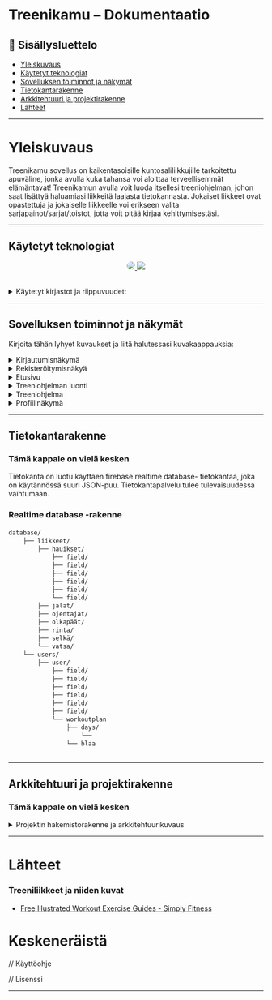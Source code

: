# Treenikamu – Dokumentaatio

## 📑 Sisällysluettelo
- [Yleiskuvaus](#yleiskuvaus)
- [Käytetyt teknologiat](#käytetyt-teknologiat)
- [Sovelluksen toiminnot ja näkymät](#sovelluksen-toiminnot-ja-näkymät)
- [Tietokantarakenne](#tietokantarakenne)
- [Arkkitehtuuri ja projektirakenne](#arkkitehtuuri-ja-projektirakenne)
- [Lähteet](#lähteet)

---

# Yleiskuvaus

Treenikamu sovellus on kaikentasoisille kuntosaliliikkujille tarkoitettu apuväline, jonka avulla kuka tahansa voi aloittaa terveellisemmät elämäntavat! Treenikamun avulla voit luoda itsellesi treeniohjelman, johon saat lisättyä haluamiasi liikkeitä laajasta tietokannasta.
Jokaiset liikkeet ovat opastettuja ja jokaiselle liikkeelle voi erikseen valita sarjapainot/sarjat/toistot, jotta voit pitää kirjaa kehittymisestäsi.  




---


## Käytetyt teknologiat


<p align="center">
  <a href="https://skillicons.dev">
    <img src="https://images.seeklogo.com/logo-png/45/1/expo-go-app-logo-png_seeklogo-457073.png" width=45 style="border-radius: 10px"/>
    <img src="https://skillicons.dev/icons?i=github,figma,javascript,react,firebase,vscode,androidstudio,illustratorgit," />
  </a>
</p>

<br/>

<details>
<summary>Käytetyt kirjastot ja riippuvuudet:</summary>


- expo/vector-icons
- react-navigation/native
- react-navigation/bottom-tabs
- react-native-community/slider
- react-native-picker/picker
- react-native-calendars
- react-native-async-storage/async-storage
- react-native-element-dropdown
- react-native-check-box
- react-native-config
- react-native-screens
- react-native-safe-area-context
- react-native-popup-menu
- react-native-vector-icons
- ionicons
- expofont

</details>



---

## Sovelluksen toiminnot ja näkymät


Kirjoita tähän lyhyet kuvaukset ja liitä halutessasi kuvakaappauksia:

<details>
<summary>Kirjautumisnäkymä</summary>

<img src="Treenikamu/assets/images/screenshots/login.png" width=300 >
<img src="Treenikamu/assets/images/screenshots/login_error.png" width=300 >

</details>
<details>
<summary>Rekisteröitymisnäkyä</summary>

## Rekisteröitymisnäkymä
Rekisteröitymisnäkymä koostuu kolmesta eri suoritettavasta lomakkeesta, jotka suoritettuaan käyttäjä voi rekisteröityä. 
 
<br/>
<img src="Treenikamu/assets/images/screenshots/register.png" width=300 >
<img src="Treenikamu/assets/images/screenshots/register-form1.png" width=300 >
<img src="Treenikamu/assets/images/screenshots/register-form2.png" width=300 >
<img src="Treenikamu/assets/images/screenshots/register-form3.png" width=300 >

---


</details>
<details>
<summary>Etusivu</summary>

## Etusivu
Etusivulle tulee käyttäjän seuraavan treenin tiedot ja pikalinkit tilastotietoihin ja treeniohjelmaan

<img src="Treenikamu/assets/images/screenshots/landing-page.png" width=300 >

</details>
<details>
<summary>Treeniohjelman luonti</summary>

## Treeniohjelman luonit

Treeniohjelman voi luoda tällä hetkellä vain yhdellä tietyllä "splitillä", joka on kuvastettu näyttökuvassa. 

<img src="Treenikamu/assets/images/screenshots/workoutplan-create.png" width=300 >
<img src="Treenikamu/assets/images/screenshots/workoutplan-split.png.png" width=300 >

### Valitse treenipäivät
Treenipäivät kohdassa käyttäjä voi valita treenattavat päivät sekä kuinka useasti treenit toistetaan

<img src="Treenikamu/assets/images/screenshots/workoutplan-day.png" width=300 >
<img src="Treenikamu/assets/images/screenshots/workoutplan-day-repeatweeks-infinite.png" width=300 >

### Liikkeet
Tämä näkymä antaa käyttäjälle mahdollisuuden hallita treeniohjlmansa liikkeitä ennen ohjelman tallentamista. Liikkeitä voi klikata, jolloin käyttäjä näkee lisätietoja liikkeestä ja voi asettaa liikkeelle Toistomäärän, Sarjamääärän sekä Sarjapainot. Käyttäjä voi myös poistaa/lisätä liikkeitä treeniohjelmaansa. Tallenna-nappi tallentaa käyttäjän treeniohjelman tietokantaan ja ohjaa käyttäjän takaisin treeniohjelma-näkymään.

<img src="Treenikamu/assets/images/screenshots/workoutplan-exercises.png" width=300 >
<img src="Treenikamu/assets/images/screenshots/workoutplan-exercises-open-edit-weight.png" width=300 >
<img src="Treenikamu/assets/images/screenshots/workoutplan-exercises-edited-weight.png" width=300 >
<img src="Treenikamu/assets/images/screenshots/workoutplan-exercises-delete-exercise-by-swiping-left.png" width=300 >
<img src="Treenikamu/assets/images/screenshots/workoutplan-exercises-add-exercise.png" width=300 >




</details>
<details>
<summary>Treeniohjelma</summary>

### Tallennettu treeniohjelma
Tässä näkymässä on käyttäjän tallennettu treeniohjelma. Näkymässä voi toteuttaa samoja hallinnointiin liittyviä toimenpiteitä kuin treeniohjelman laatimisnäkymässä.

<img src="Treenikamu/assets/images/screenshots/workoutplan-saved-plan.png" width=300 >
<img src="Treenikamu/assets/images/screenshots/workoutplan-delete-saved-plan.png" width=300 >
</details>
<details>
<summary>Profiilinäkymä</summary>

### Profiilinäkymä
Käyttäjä voi muokata tietojaan profiilinäkymässä rekisteröintilomakkeen tapaisesti.

<img src="Treenikamu/assets/images/screenshots/profile-view.png" width=300 >
<img src="Treenikamu/assets/images/screenshots/profile-view-form1.png" width=300 >
<img src="Treenikamu/assets/images/screenshots/profile-view-form2.png" width=300 >
<img src="Treenikamu/assets/images/screenshots/profile-view-form3.png" width=300 >

</details>


---

## Tietokantarakenne
### Tämä kappale on vielä kesken
Tietokanta on luotu käyttäen firebase realtime database- tietokantaa, joka on käytännössä suuri JSON-puu. Tietokantapalvelu tulee tulevaisuudessa vaihtumaan.

### Realtime database -rakenne

```
database/
    ├── liikkeet/
        ├── hauikset/
            ├── field/
            ├── field/
            ├── field/
            ├── field/
            ├── field/
            └── field/
        ├── jalat/
        ├── ojentajat/
        ├── olkapäät/
        ├── rinta/
        ├── selkä/
        └── vatsa/
    └── users/
        ├── user/
            ├── field/
            ├── field/
            ├── field/
            ├── field/
            ├── field/
            ├── field/
            └── workoutplan
                ├── days/
                    └── 
                └── blaa
 
```

---

## Arkkitehtuuri ja projektirakenne

### Tämä kappale on vielä kesken
<details>
<summary>Projektin hakemistorakenne ja arkkitehtuurikuvaus</summary>


```
root/
 ├── assets/
 ├── components/
 ├── configuration/
 ├── screens/
 ├── styles/
 └── App.js
```


</details>

---

# Lähteet

### Treeniliikkeet ja niiden kuvat

- [Free Illustrated Workout Exercise Guides - Simply Fitness](https://www.simplyfitness.com/pages/workout-exercise-guides)

# Keskeneräistä

// Käyttöohje




// Lisenssi

---

